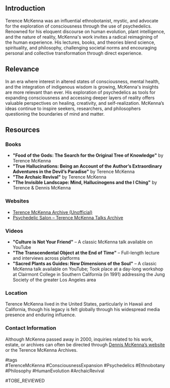 ## Introduction  
Terence McKenna was an influential ethnobotanist, mystic, and advocate for the exploration of consciousness through the use of psychedelics. Renowned for his eloquent discourse on human evolution, plant intelligence, and the nature of reality, McKenna's work invites a radical reimagining of the human experience. His lectures, books, and theories blend science, spirituality, and philosophy, challenging societal norms and encouraging personal and collective transformation through direct experience.

## Relevance  
In an era where interest in altered states of consciousness, mental health, and the integration of indigenous wisdom is growing, McKenna's insights are more relevant than ever. His exploration of psychedelics as tools for expanding consciousness and accessing deeper layers of reality offers valuable perspectives on healing, creativity, and self-realization. McKenna’s ideas continue to inspire seekers, researchers, and philosophers questioning the boundaries of mind and matter.

## Resources  

### Books  
- **"Food of the Gods: The Search for the Original Tree of Knowledge"** by Terence McKenna  
- **"True Hallucinations: Being an Account of the Author’s Extraordinary Adventures in the Devil’s Paradise"** by Terence McKenna  
- **"The Archaic Revival"** by Terence McKenna  
- **"The Invisible Landscape: Mind, Hallucinogens and the I Ching"** by Terence & Dennis McKenna  

### Websites  
- [Terence McKenna Archive (Unofficial)](https://terencemckennaarchives.com)  
- [Psychedelic Salon – Terence McKenna Talks Archive](https://psychedelicsalon.com/category/terence-mckenna/)  

### Videos  
- **"Culture is Not Your Friend"** – A classic McKenna talk available on YouTube  
- **"The Transcendental Object at the End of Time"** – Full-length lecture and interviews across platforms  
- **"Sacred Plants as Guides: New Dimensions of the Soul"** – A classic McKenna talk available on YouTube; Took place at a day-long workshop at Clairmont College in Southern California (in 1991) addressing the Jung Society of the greater Los Angeles area  

### Location  
Terence McKenna lived in the United States, particularly in Hawaii and California, though his legacy is felt globally through his widespread media presence and enduring influence.

### Contact Information  
Although McKenna passed away in 2000, inquiries related to his work, estate, or archives can often be directed through [Dennis McKenna’s website](https://mckenna.academy/) or the Terence McKenna Archives.

#tags  
#TerenceMcKenna #ConsciousnessExpansion #Psychedelics #Ethnobotany #Philosophy #HumanEvolution #ArchaicRevival  

#TOBE_REVIEWED
